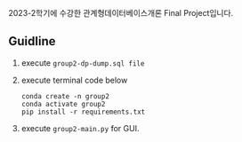 2023-2학기에 수강한 관계형데이터베이스개론 Final Project입니다.


## Guidline



1. execute `group2-dp-dump.sql file`

2. execute terminal code below
    ```
    conda create -n group2
    conda activate group2
    pip install -r requirements.txt
    ```

2. execute `group2-main.py` for GUI.
